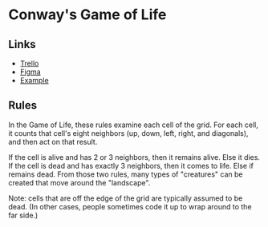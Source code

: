 # Conway's Game of Life

## Links

* [Trello](https://trello.com/b/sgTAfxMj/conways-game-of-life)
* [Figma](https://www.figma.com/file/savuRtxvXybeHVGU31MGbi/Conway-s-Game-of-Life?node-id=0%3A1)
* [Example](https://bitstorm.org/gameoflife/)

## Rules

In the Game of Life, these rules examine each cell of the grid. For each cell, it counts that cell's eight neighbors (up, down, left, right, and diagonals), and then act on that result.

If the cell is alive and has 2 or 3 neighbors, then it remains alive. Else it dies.
If the cell is dead and has exactly 3 neighbors, then it comes to life. Else if remains dead.
From those two rules, many types of "creatures" can be created that move around the "landscape".

Note: cells that are off the edge of the grid are typically assumed to be dead. (In other cases, people sometimes code it up to wrap around to the far side.)